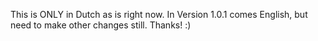 This is ONLY in Dutch as is right now. In Version 1.0.1 comes English, but need to make other changes still. Thanks! :)
